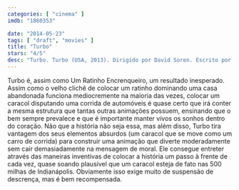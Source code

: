 ```yaml
---
categories: [ "cinema" ]
imdb: "1860353"

date: "2014-05-23"
tags: [ "draft", "movies" ]
title: "Turbo"
stars: "4/5"
desc: "Turbo. Turbo (USA, 2013). Dirigido por David Soren. Escrito por Darren Lemke, Robert D. Siegel, David Soren, David Soren. Com Ryan Reynolds, Paul Giamatti, Michael Peña, Samuel L. Jackson, Luis Guzmán, Bill Hader, Snoop Dogg, Maya Rudolph, Ben Schwartz."
---
```

Turbo é, assim como Um Ratinho Encrenqueiro, um resultado inesperado. Assim como o velho clichê de colocar um ratinho dominando uma casa abandonada funciona mediocremente na maioria das vezes, colocar um caracol disputando uma corrida de automóveis é quase certo que irá conter a mesma estrutura que tantas outras animações possuem, ensinando que o bem sempre prevalece e que é importante manter vivos os sonhos dentro do coração. Não que a história não seja essa, mas além disso, Turbo tira vantagem dos seus elementos absurdos (um caracol que se move como um carro de corrida) para construir uma animação que diverte moderadamente sem cair demasiadamente na mensagem de moral. Ele consegue entreter através das maneiras inventivas de colocar a história um passo à frente de cada vez, quase soando plausível que um caracol esteja de fato nas 500 milhas de Indianápolis. Obviamente isso exige muito de suspensão de descrença, mas é bem recompensada.
